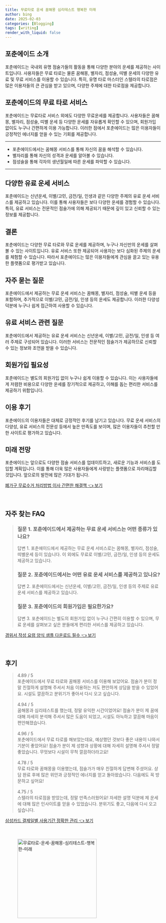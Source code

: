 ```yaml
---
title: 무료타로 운세 꿈해몽 심리테스트 행복한 미래
author: bing
date: 2025-02-03
categories: [Blogging]
tags: [writing]
render_with_liquid: false
---
```



<h2 id='포춘에이드_소개'>포춘에이드 소개</h2>

<p>포춘에이드는 국내외 유명 점술가들의 활동을 통해 다양한 분야의 운세를 제공하는 사이트입니다. 사용자들은 무료 타로는 물론 꿈해몽, 별자리, 점성술, 띠별 운세의 다양한 유료 및 무료 서비스를 이용할 수 있습니다. 특히, 유명 타로 마스터인 스텔라의 타로점은 많은 이용자들의 큰 관심을 받고 있으며, 다양한 주제에 대한 타로점을 제공합니다.</p>

<h2 id='무료타로서비스'>포춘에이드의 무료 타로 서비스</h2>

<p>포춘에이드는 무료타로 서비스 외에도 다양한 무료운세를 제공합니다. 사용자들은 꿈해몽, 별자리, 점성술, 띠별 운세 등 다양한 운세를 자유롭게 확인할 수 있으며, 회원가입 없이도 누구나 간편하게 이용 가능합니다. 이러한 점에서 포춘에이드는 많은 이용자들이 긍정적인 에너지를 얻을 수 있는 기회를 제공합니다.</p>

<hr />

<ul>
    <li>포춘에이드에서는 꿈해몽 서비스를 통해 자신의 꿈을 해석할 수 있습니다.</li>
    <li>별자리를 통해 자신의 성격과 운세를 알아볼 수 있습니다.</li>
    <li>점성술을 통해 각자의 생년월일에 따른 운세를 파악할 수 있습니다.</li>
</ul>

<hr />

<h2 id='유료운세서비스'>다양한 유료 운세 서비스</h2>

<p>포춘에이드는 신년운세, 이별/고민, 금전/일, 인생과 같은 다양한 주제의 유료 운세 서비스를 제공하고 있습니다. 이를 통해 사용자들은 보다 다양한 운세를 경험할 수 있습니다. 특히, 유료 서비스는 전문적인 점술가에 의해 제공되기 때문에 깊이 있고 신뢰할 수 있는 정보를 제공합니다.</p>

<h2 id='결론'>결론</h2>

<p>포춘에이드는 다양한 무료 타로와 무료 운세를 제공하며, 누구나 자신만의 운세를 살펴볼 수 있는 사이트입니다. 유료 서비스 또한 제공되어 사용자는 보다 심화된 주제의 운세를 체험할 수 있습니다. 따라서 포춘에이드는 많은 이용자들에게 관심을 끌고 있는 유용한 플랫폼으로 평가받고 있습니다.</p>

<h2 id='자주묻는질문'>자주 묻는 질문</h2>

<p>포춘에이드에서 제공하는 무료 운세 서비스는 꿈해몽, 별자리, 점성술, 띠별 운세 등을 포함하며, 추가적으로 이별/고민, 금전/일, 인생 등의 운세도 제공합니다. 이러한 다양성 덕분에 누구나 쉽게 접근하여 사용할 수 있습니다.</p>

<h2 id='유료서비스질문'>유료 서비스 관련 질문</h2>

<p>포춘에이드에서 제공하는 유료 운세 서비스는 신년운세, 이별/고민, 금전/일, 인생 등 여러 주제로 구성되어 있습니다. 이러한 서비스는 전문적인 점술가가 제공하므로 신뢰할 수 있는 정보와 조언을 받을 수 있습니다.</p>

<h2 id='회원가입필요성'>회원가입 필요성</h2>

<p>포춘에이드는 별도의 회원가입 없이 누구나 쉽게 이용할 수 있습니다. 이는 사용자들에게 저렴한 비용으로 다양한 운세를 장기적으로 제공하고, 이해를 돕는 편리한 서비스를 제공하기 위함입니다.</p>

<h2 id='이용후기'>이용 후기</h2>

<p>포춘에이드의 이용자들은 대체로 긍정적인 후기를 남기고 있습니다. 무료 운세 서비스의 다양성, 유료 서비스의 전문성 등에서 높은 만족도를 보이며, 많은 이용자들이 추천할 만한 사이트로 평가하고 있습니다.</p>

<h2 id='미래전망'>미래 전망</h2>

<p>포춘에이드는 앞으로도 다양한 점술 서비스를 업데이트하고, 새로운 기능과 서비스를 도입할 계획입니다. 이를 통해 더욱 많은 사용자들에게 사랑받는 플랫폼으로 자리매김할 것입니다. 앞으로의 발전에 많은 기대가 됩니다.</p>


<p><a class="click-button" title="폐가구 무료수거 처리방법 이사 간편한 해결책" href="https://24nara.github.io/posts/%ED%8F%90%EA%B0%80%EA%B5%AC-%EB%AC%B4%EB%A3%8C%EC%88%98%EA%B1%B0-%EC%B2%98%EB%A6%AC%EB%B0%A9%EB%B2%95-%EC%9D%B4%EC%82%AC-%EA%B0%84%ED%8E%B8%ED%95%9C-%ED%95%B4%EA%B2%B0%EC%B1%85/" rel="dofollow">폐가구 무료수거 처리방법 이사 간편한 해결책 👈 보기</a></p><br>
<h2 id='자주_찾는_FAQ'>자주 찾는 FAQ</h2>
<div itemscope="" itemtype="https://schema.org/FAQPage"> 
<blockquote> 
<div itemscope="" itemprop="mainEntity" itemtype="https://schema.org/Question"> 
<h3 itemprop="name">질문 1. 포춘에이드에서 제공하는 무료 운세 서비스는 어떤 종류가 있나요?</h3> 
<div itemscope="" itemprop="acceptedAnswer" itemtype="https://schema.org/Answer"> 
<span itemprop="text"> 
<p>답변 1. 포춘에이드에서 제공하는 무료 운세 서비스로는 꿈해몽, 별자리, 점성술, 띠별운세 등이 있습니다. 이 외에도 무료로 이별/고민, 금전/일, 인생 등의 운세도 제공하고 있습니다.</p> 
</span> 
</div> 
</div> 

<div itemscope="" itemprop="mainEntity" itemtype="https://schema.org/Question"> 
<h3 itemprop="name">질문 2. 포춘에이드에서는 어떤 유료 운세 서비스를 제공하고 있나요?</h3> 
<div itemscope="" itemprop="acceptedAnswer" itemtype="https://schema.org/Answer"> 
<span itemprop="text"> 
<p>답변 2. 포춘에이드에서는 신년운세, 이별/고민, 금전/일, 인생 등의 주제로 유료 운세 서비스를 제공하고 있습니다.</p> 
</span> 
</div> 
</div> 

<div itemscope="" itemprop="mainEntity" itemtype="https://schema.org/Question"> 
<h3 itemprop="name">질문 3. 포춘에이드의 회원가입은 필요한가요?</h3> 
<div itemscope="" itemprop="acceptedAnswer" itemtype="https://schema.org/Answer"> 
<span itemprop="text"> 
<p>답변 3. 포춘에이드는 별도의 회원가입 없이 누구나 간편히 이용할 수 있으며, 무료 운세를 살펴보고 싶은 분들에게 편리한 서비스를 제공하고 있습니다.</p> 
</span> 
</div> 
</div> 

</blockquote> 
</div>
<p><a class="click-button" title="경위서 작성 요령 양식 샘플 다운로드 필수" href="https://24nara.github.io/posts/%EA%B2%BD%EC%9C%84%EC%84%9C-%EC%9E%91%EC%84%B1-%EC%9A%94%EB%A0%B9-%EC%96%91%EC%8B%9D-%EC%83%98%ED%94%8C-%EB%8B%A4%EC%9A%B4%EB%A1%9C%EB%93%9C-%ED%95%84%EC%88%98/" rel="dofollow">경위서 작성 요령 양식 샘플 다운로드 필수 👈 보기</a></p><br>
<h2 id='후기'>후기</h2>
<div itemscope itemtype="https://schema.org/Product">
  <blockquote>
  <div itemprop="review" itemscope itemtype="https://schema.org/Review">
      <div itemprop="reviewRating" itemscope itemtype="https://schema.org/Rating"> <span itemprop="ratingValue">4.89</span> / <span itemprop="bestRating">5</span> </div>
      <span itemprop="reviewBody">포춘에이드에서 무료 타로와 꿈해몽 서비스를 이용해 보았어요. 점술가 분이 정말 친절하게 설명해 주셔서 처음 이용하는 저도 편안하게 상담을 받을 수 있었어요. 시설도 깔끔하고 분위기가 좋아서 다시 오고 싶습니다.</span>
  </div>
  <br>
  <div itemprop="review" itemscope itemtype="https://schema.org/Review">
      <div itemprop="reviewRating" itemscope itemtype="https://schema.org/Rating"> <span itemprop="ratingValue">4.94</span> / <span itemprop="bestRating">5</span> </div>
      <span itemprop="reviewBody">꿈해몽과 심리테스트를 했는데, 정말 유익한 시간이었어요! 점술가 분이 제 꿈에 대해 자세히 분석해 주셔서 많은 도움이 되었고, 시설도 아늑하고 깔끔해 마음이 편안해졌습니다.</span>
  </div>
  <br>
  <div itemprop="review" itemscope itemtype="https://schema.org/Review">
      <div itemprop="reviewRating" itemscope itemtype="https://schema.org/Rating"> <span itemprop="ratingValue">4.96</span> / <span itemprop="bestRating">5</span> </div>
      <span itemprop="reviewBody">포춘에이드에서 무료 타로를 해보았는데요, 예상했던 것보다 좋은 내용이 나와서 기분이 좋았어요! 점술가 분이 제 성향과 상황에 대해 자세히 설명해 주셔서 정말 좋았습니다. 무엇보다 시설이 무척 깔끔하더라고요!</span>
  </div>
  <br>
  <div itemprop="review" itemscope itemtype="https://schema.org/Review">
      <div itemprop="reviewRating" itemscope itemtype="https://schema.org/Rating"> <span itemprop="ratingValue">4.78</span> / <span itemprop="bestRating">5</span> </div>
      <span itemprop="reviewBody">무료 타로와 꿈해몽을 이용했는데, 점술가가 매우 친절하게 답변해 주셨어요. 상담 완료 후에 많은 위안과 긍정적인 에너지를 얻고 돌아왔습니다. 다음에도 꼭 방문하고 싶어요!</span>
  </div>
  <br>
  <div itemprop="review" itemscope itemtype="https://schema.org/Review">
      <div itemprop="reviewRating" itemscope itemtype="https://schema.org/Rating"> <span itemprop="ratingValue">4.75</span> / <span itemprop="bestRating">5</span> </div>
      <span itemprop="reviewBody">스텔라의 타로점을 받았는데, 정말 만족스러웠어요! 자세한 설명 덕분에 제 운세에 대해 많은 인사이트를 얻을 수 있었습니다. 분위기도 좋고, 다음에 다시 오고 싶습니다.</span>
  </div>
  </blockquote>
</div>
<p><a class="click-button" title="삼성카드 결제일별 사용기간 정확한 관리" href="https://24nara.github.io/posts/%EC%82%BC%EC%84%B1%EC%B9%B4%EB%93%9C-%EA%B2%B0%EC%A0%9C%EC%9D%BC%EB%B3%84-%EC%82%AC%EC%9A%A9%EA%B8%B0%EA%B0%84-%EC%A0%95%ED%99%95%ED%95%9C-%EA%B4%80%EB%A6%AC/" rel="dofollow">삼성카드 결제일별 사용기간 정확한 관리 👈 보기</a></p><br>
<figure class="image"><img src="https://24nara.github.io/assets/img/thumbnail/무료타로-운세-꿈해몽-심리테스트-행복한-미래.webp" alt="무료타로-운세-꿈해몽-심리테스트-행복한-미래" width="256" height="256"></figure>